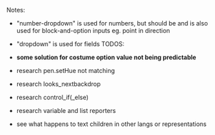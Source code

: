 Notes:
- "number-dropdown" is used for numbers, but should be and is also used for block-and-option inputs   eg. point in direction
- "dropdown" is used for fields
TODOS:
- **some solution for costume option value not being predictable**

- research pen.setHue not matching
- research looks_nextbackdrop
- research control_if(_else)
- research variable and list reporters
- see what happens to text children in other langs or representations